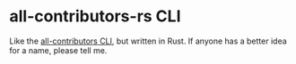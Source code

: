 # all-contributors-rs CLI
Like the [all-contributors CLI](https://allcontributors.org/docs/en/cli/usage#gitlab-users), but written in Rust. If anyone has a better idea for a name, please tell me.
